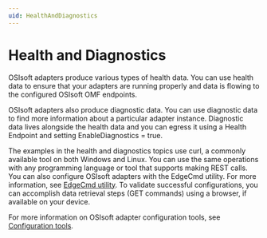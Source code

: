 ```yaml
---
uid: HealthAndDiagnostics
---
```


# Health and Diagnostics

OSIsoft adapters produce various types of health data. You can use health data to ensure that your adapters are running properly and data is flowing to the configured OSIsoft OMF endpoints. 

OSIsoft adapters also produce diagnostic data. You can use diagnostic data to find more information about a particular adapter instance. Diagnostic data lives alongside the health data and you can egress it using a Health Endpoint and setting EnableDiagnostics = true.

The examples in the health and diagnostics topics use curl, a commonly available tool on both Windows and Linux. You can use the same operations with any programming language or tool that supports making REST calls. You can also configure OSIsoft adapters with the EdgeCmd utility. For more information, see [EdgeCmd utility](https://osisoft.github.io/OSIsoft-Adapter-OPC-UA-Docs/V1/edgecmd/V1/EdgeCmd%20utility/EdgeCmd%20utility.html). To validate successful configurations, you can accomplish data retrieval steps (GET commands) using a browser, if available on your device.

For more information on OSIsoft adapter configuration tools, see [Configuration tools](https://osisoft.github.io/OSIsoft-Adapter-OPC-UA-Docs/V1/main/V1/Configuration/Configuration%20tools.html).
